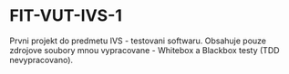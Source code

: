 # FIT-VUT-IVS-1

Prvni projekt do predmetu IVS - testovani softwaru. Obsahuje pouze zdrojove soubory mnou vypracovane - Whitebox a Blackbox testy (TDD nevypracovano).
